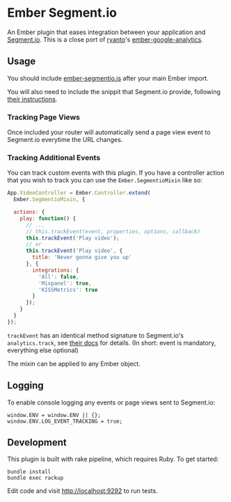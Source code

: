 # Ember Segment.io

An Ember plugin that eases integration between your application and [Segment.io](https://segment.io). This is a close port of [ryanto](https://github.com/ryanto)'s [ember-google-analytics](https://github.com/ryanto/ember-google-analytics).

## Usage

You should include
[ember-segmentio.js](https://github.com/rahim/ember-segmentio/blob/master/ember-segmentio.js) after your main Ember import.

You will also need to include the snippit that Segment.io provide, following [their instructions](https://segment.io/docs/tutorials/quickstart-analytics.js/#step-1-copy-the-snippet).

### Tracking Page Views

Once included your router will automatically send a page view event to
Segment.io everytime the URL changes.

### Tracking Additional Events

You can track custom events with this plugin. If you have a controller
action that you wish to track you can use the
``Ember.SegmentioMixin`` like so:

```javascript
App.VideoController = Ember.Controller.extend(
  Ember.SegmentioMixin, {

  actions: {
    play: function() {
      // ...
      // this.trackEvent(event, properties, options, callback)
      this.trackEvent('Play video');
      // or
      this.trackEvent('Play video', {
        title: 'Never gonna give you up'
      }, {
        integrations: {
          'All': false,
          'Mixpanel': true,
          'KISSMetrics': true
        }
      });
    }
  }
});
```

`trackEvent` has an identical method signature to Segment.io's `analytics.track`, see [their docs](https://segment.io/docs/libraries/analytics.js/#track) for details. (In short: event is mandatory, everything else optional)

The mixin can be applied to any Ember object.

## Logging

To enable console logging any events or page views sent to Segment.io:

```
window.ENV = window.ENV || {};
window.ENV.LOG_EVENT_TRACKING = true;
```

## Development

This plugin is built with rake pipeline, which requires Ruby. To get
started:

```
bundle install
bundle exec rackup
```

Edit code and visit [http://localhost:9292](http://localhost:9292) to
run tests.
